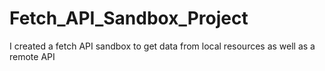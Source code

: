 # Fetch_API_Sandbox_Project

I created a fetch API sandbox to get data from local resources as well as a remote API

